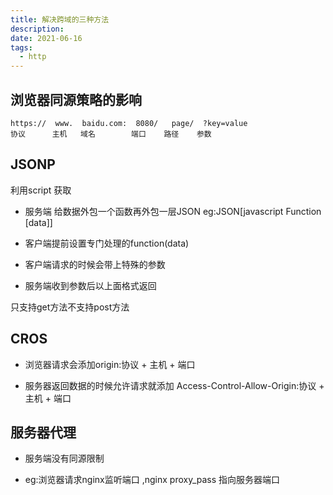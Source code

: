 ```yaml
---
title: 解决跨域的三种方法
description:
date: 2021-06-16
tags:
  - http
---
```

## 浏览器同源策略的影响
```
https://  www.  baidu.com:  8080/   page/  ?key=value
协议      主机   域名        端口    路径    参数
```

## JSONP
利用script 获取

- 服务端  给数据外包一个函数再外包一层JSON 
eg:JSON[javascript Function [data]]

- 客户端提前设置专门处理的function(data)

- 客户端请求的时候会带上特殊的参数
  
- 服务端收到参数后以上面格式返回

只支持get方法不支持post方法

## CROS

- 浏览器请求会添加origin:协议 + 主机 + 端口

- 服务器返回数据的时候允许请求就添加 Access-Control-Allow-Origin:协议 + 主机 + 端口

## 服务器代理

- 服务端没有同源限制

- eg:浏览器请求nginx监听端口 ,nginx proxy_pass 指向服务器端口